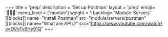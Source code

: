+++
title = 'prep'
description = 'Set up Postman'
layout = 'prep'
emoji= '🧑🏾‍💻'
menu_level = ['module']
weight = 1
backlog= 'Module-Servers'
[[blocks]]
name="Install Postman"
src="module/servers/postman"
[[blocks]]
name="What are APIs?"
src="https://www.youtube.com/watch?v=OVvTv9Hy91Q"
+++

